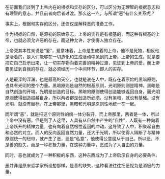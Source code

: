 <p data-pid="tJaSq--R">在前面我们谈到了上帝内在的根据和实存的区分，可以区分为无理智的根据意志和有理智的意志，并且前者向后者过渡。那么这一点，与所谓“恶”有什么关系呢？</p><p data-pid="sB49Hb0J">事实上，根据和实存的区分，还仅仅是解释恶的准备工作。</p><p data-pid="CEXAJwZO">作为根据的自然，是源初的原始意志，上帝的实存是有根基的，而这种有根基的上帝，也就必须允许恶的存在。而这种允许，才使得人独立存在。</p><p data-pid="BhT2j87o">上帝究其本性来说是“爱”，爱意味着，上帝是生成着的上帝，他不是死物，相反他是活着的，是人们能够在一切造化和生成活动中见到的上帝，上帝的生成，就是要把它自己启示出来，让一切实存物向着完善的精神过渡，见证到上帝的爱。而上帝要见证到自我的存在，就必须经历一个中间环节，即人的实存。</p><p data-pid="2qCSdyWZ">人是最深的深渊，也是最高的天空，也就是说在人中，既存在着原始的黑暗原则，也具有光明的整个力量。黑暗原则是自然的根基原则，光明原则则是精神。黑暗是自然创造的开端，光明是创造的目标。黑暗的原则使得创造能够返回自身，而光明原则使得创造超越自身，所以两者都是创造所必须。没有黑暗，就没有基础。没有光明，就没有目标。在上帝那里，黑暗和光明是原则性地统一在一起。</p><p data-pid="MSJJvUxs">而所谓“恶”，就是把这个原则性的统一体分裂开，而上帝那里，两者是一体，所以上帝中没有恶。但是到了人这里，人具有从自然中产生的“自性”，人既有一种向着上帝跃升的精神力量，也有向着自然根性返回的冲动，这导致了人中，积聚起自由和必然的对立。而人的反向返回自然力量，还大于光明，所以使得人隔断了与精神原则统一的纽带，就产生了恶，恶是“私意”，他使得公意屈从于自己。所以恶，不是善的缺失，而是一种积极力量，在这种力量中，恶成为了人自由的力量。</p><p data-pid="x8ZOJR05">同时，恶也就成为了一种积极的东西，这种东西成为了上帝启示自身的必要条件。</p><p data-pid="CeDqsi3z">恶并非是原来哲学家所设想那样，是善的缺失，这种看法往往把恶视为是消极的力量，</p><p></p>